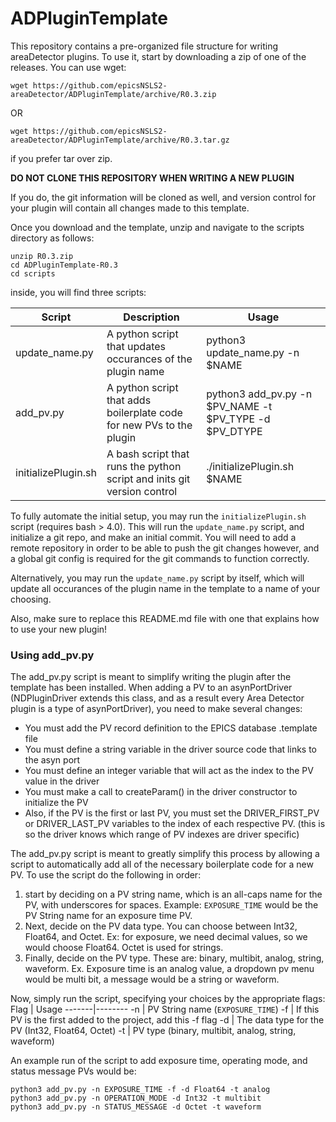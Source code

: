 # ADPluginTemplate

This repository contains a pre-organized file structure for writing areaDetector plugins.
To use it, start by downloading a zip of one of the releases. You can use wget:
```
wget https://github.com/epicsNSLS2-areaDetector/ADPluginTemplate/archive/R0.3.zip
```
OR
```
wget https://github.com/epicsNSLS2-areaDetector/ADPluginTemplate/archive/R0.3.tar.gz
```
if you prefer tar over zip.

**DO NOT CLONE THIS REPOSITORY WHEN WRITING A NEW PLUGIN**

If you do, the git information will be cloned as well, and version control for your plugin will
contain all changes made to this template.

Once you download and the template, unzip and navigate to the scripts directory as follows:
```
unzip R0.3.zip
cd ADPluginTemplate-R0.3
cd scripts
```
inside, you will find three scripts:

Script | Description | Usage
--------|------------------------|--------------
update_name.py | A python script that updates occurances of the plugin name | python3 update_name.py -n $NAME
add_pv.py | A python script that adds boilerplate code for new PVs to the plugin | python3 add_pv.py -n $PV_NAME -t $PV_TYPE -d $PV_DTYPE
initializePlugin.sh | A bash script that runs the python script and inits git version control | ./initializePlugin.sh $NAME

To fully automate the initial setup, you may run the `initializePlugin.sh` script (requires bash > 4.0). This will run the `update_name.py` script, and initialize a git repo, and make an initial commit. You will need to add a remote repository in order to be able to push the git changes however, and a global git config is required for the git commands to function correctly.

Alternatively, you may run the `update_name.py` script by itself, which will update all occurances of the plugin name in the template to a name of your choosing.

Also, make sure to replace this README.md file with one that explains how to use your new plugin!

### Using add_pv.py

The add_pv.py script is meant to simplify writing the plugin after the template has been installed. When adding a PV to an asynPortDriver (NDPluginDriver extends this class, and as a result every Area Detector plugin is a type of asynPortDriver), you need to make several changes:

* You must add the PV record definition to the EPICS database .template file
* You must define a string variable in the driver source code that links to the asyn port
* You must define an integer variable that will act as the index to the PV value in the driver
* You must make a call to createParam() in the driver constructor to initialize the PV
* Also, if the PV is the first or last PV, you must set the DRIVER_FIRST_PV or DRIVER_LAST_PV variables to the index of each respective PV. (this is so the driver knows which range of PV indexes are driver specific)

The add_pv.py script is meant to greatly simplify this process by allowing a script to automatically add all of the necessary boilerplate code for a new PV. To use the script do the following in order:
1) start by deciding on a PV string name, which is an all-caps name for the PV, with underscores for spaces. Example: `EXPOSURE_TIME` would be the PV String name for an exposure time PV.
2) Next, decide on the PV data type. You can choose between Int32, Float64, and Octet. Ex: for exposure, we need decimal values, so we would choose Float64. Octet is used for strings.
3) Finally, decide on the PV type. These are: binary, multibit, analog, string, waveform. Ex. Exposure time is an analog value, a dropdown pv menu would be multi bit, a message would be a string or waveform.

Now, simply run the script, specifying your choices by the appropriate flags:
Flag  | Usage
-------|--------
-n     | PV String name (`EXPOSURE_TIME`)
-f      | If this PV is the first added to the project, add this -f flag
-d      | The data type for the PV (Int32, Float64, Octet)
-t      | PV type (binary, multibit, analog, string, waveform)

An example run of the script to add exposure time, operating mode, and status message PVs would be:
```
python3 add_pv.py -n EXPOSURE_TIME -f -d Float64 -t analog
python3 add_pv.py -n OPERATION_MODE -d Int32 -t multibit
python3 add_pv.py -n STATUS_MESSAGE -d Octet -t waveform
```

